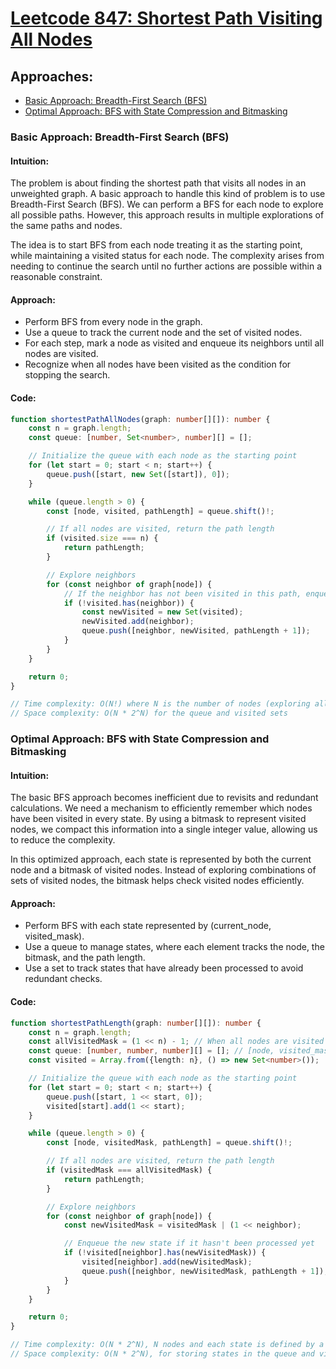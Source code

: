 # [Leetcode 847: Shortest Path Visiting All Nodes](https://leetcode.com/problems/shortest-path-visiting-all-nodes/)

## Approaches:
- [Basic Approach: Breadth-First Search (BFS)](#basic-approach-breadth-first-search-bfs)
- [Optimal Approach: BFS with State Compression and Bitmasking](#optimal-approach-bfs-with-state-compression-and-bitmasking)

### Basic Approach: Breadth-First Search (BFS)

#### Intuition:
The problem is about finding the shortest path that visits all nodes in an unweighted graph. A basic approach to handle this kind of problem is to use Breadth-First Search (BFS). We can perform a BFS for each node to explore all possible paths. However, this approach results in multiple explorations of the same paths and nodes.

The idea is to start BFS from each node treating it as the starting point, while maintaining a visited status for each node. The complexity arises from needing to continue the search until no further actions are possible within a reasonable constraint.

#### Approach:
- Perform BFS from every node in the graph.
- Use a queue to track the current node and the set of visited nodes.
- For each step, mark a node as visited and enqueue its neighbors until all nodes are visited.
- Recognize when all nodes have been visited as the condition for stopping the search.

#### Code:
```typescript
function shortestPathAllNodes(graph: number[][]): number {
    const n = graph.length;
    const queue: [number, Set<number>, number][] = [];

    // Initialize the queue with each node as the starting point
    for (let start = 0; start < n; start++) {
        queue.push([start, new Set([start]), 0]);
    }

    while (queue.length > 0) {
        const [node, visited, pathLength] = queue.shift()!;

        // If all nodes are visited, return the path length
        if (visited.size === n) {
            return pathLength;
        }

        // Explore neighbors
        for (const neighbor of graph[node]) {
            // If the neighbor has not been visited in this path, enqueue the new state
            if (!visited.has(neighbor)) {
                const newVisited = new Set(visited);
                newVisited.add(neighbor);
                queue.push([neighbor, newVisited, pathLength + 1]);
            }
        }
    }

    return 0;
}

// Time complexity: O(N!) where N is the number of nodes (exploring all possible paths)
// Space complexity: O(N * 2^N) for the queue and visited sets
```

### Optimal Approach: BFS with State Compression and Bitmasking

#### Intuition:
The basic BFS approach becomes inefficient due to revisits and redundant calculations. We need a mechanism to efficiently remember which nodes have been visited in every state. By using a bitmask to represent visited nodes, we compact this information into a single integer value, allowing us to reduce the complexity.

In this optimized approach, each state is represented by both the current node and a bitmask of visited nodes. Instead of exploring combinations of sets of visited nodes, the bitmask helps check visited nodes efficiently.

#### Approach:
- Perform BFS with each state represented by (current_node, visited_mask).
- Use a queue to manage states, where each element tracks the node, the bitmask, and the path length.
- Use a set to track states that have already been processed to avoid redundant checks.

#### Code:
```typescript
function shortestPathLength(graph: number[][]): number {
    const n = graph.length;
    const allVisitedMask = (1 << n) - 1; // When all nodes are visited
    const queue: [number, number, number][] = []; // [node, visited_mask, path_length]
    const visited = Array.from({length: n}, () => new Set<number>());

    // Initialize the queue with each node as the starting point
    for (let start = 0; start < n; start++) {
        queue.push([start, 1 << start, 0]);
        visited[start].add(1 << start);
    }

    while (queue.length > 0) {
        const [node, visitedMask, pathLength] = queue.shift()!;

        // If all nodes are visited, return the path length
        if (visitedMask === allVisitedMask) {
            return pathLength;
        }

        // Explore neighbors
        for (const neighbor of graph[node]) {
            const newVisitedMask = visitedMask | (1 << neighbor);

            // Enqueue the new state if it hasn't been processed yet
            if (!visited[neighbor].has(newVisitedMask)) {
                visited[neighbor].add(newVisitedMask);
                queue.push([neighbor, newVisitedMask, pathLength + 1]);
            }
        }
    }

    return 0;
}

// Time complexity: O(N * 2^N), N nodes and each state is defined by a node and a subset of those nodes
// Space complexity: O(N * 2^N), for storing states in the queue and visited sets
```

